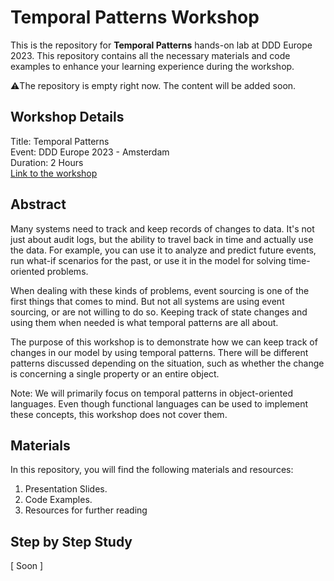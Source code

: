 # Temporal Patterns Workshop
This is the repository for **Temporal Patterns** hands-on lab at DDD Europe 2023. This repository contains all the necessary materials and code examples to enhance your learning experience during the workshop.

⚠️The repository is empty right now. The content will be added soon.

## Workshop Details
Title: Temporal Patterns  
Event: DDD Europe 2023 - Amsterdam  
Duration: 2 Hours  
[Link to the workshop](https://2023.dddeurope.com/program/temporal-patterns/)

## Abstract
Many systems need to track and keep records of changes to data. It's not just about audit logs, but the ability to travel back in time and actually use the data. For example, you can use it to analyze and predict future events, run what-if scenarios for the past, or use it in the model for solving time-oriented problems.

When dealing with these kinds of problems, event sourcing is one of the first things that comes to mind. But not all systems are using event sourcing, or are not willing to do so. Keeping track of state changes and using them when needed is what temporal patterns are all about.

The purpose of this workshop is to demonstrate how we can keep track of changes in our model by using temporal patterns. There will be different patterns discussed depending on the situation, such as whether the change is concerning a single property or an entire object.

Note: We will primarily focus on temporal patterns in object-oriented languages. Even though functional languages can be used to implement these concepts, this workshop does not cover them.

## Materials

In this repository, you will find the following materials and resources:

1.  Presentation Slides.
2.  Code Examples.
3.  Resources for further reading

## Step by Step Study
[ Soon ]